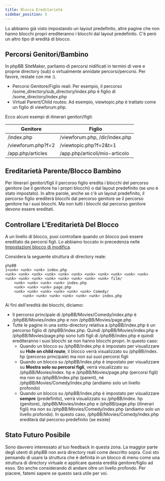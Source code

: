 ```yaml
---
title: Blocca Ereditarietà
sidebar_position: 5
---
```


Lo abbiamo già visto impostando un layout predefinito, altre pagine che non hanno blocchi propri erediteranno i blocchi dal layout predefinito. C'è però un altro tipo di eredità di blocco.

## Percorsi Genitori/Bambino
In phpBB SiteMaker, parliamo di percorsi nidificati in termini di vere e proprie directory (sub) o virtualmente annidate percorsi/percorsi. Per favore, restate con me :).
* Percorsi Genitore/Figlio reali: Per esempio, il percorso /some_directory/sub_directory/index.php è figlio di /some_directory/index.php
* Virtual Parent/Child routes: Ad esempio, viewtopic.php è trattato come un figlio di viewforum.php.

Ecco alcuni esempi di itinerari genitori/figli:

| Genitore           | Figlio                         |
| ------------------ | ------------------------------ |
| /index.php         | /viewforum.php, /dir/index.php |
| /viewforum.php?f=2 | /viewtopic.php?f=2&t=1         |
| /app.php/articles  | /app.php/articoli/mio-articolo |

## Ereditarietà Parente/Blocco Bambino
Per itinerari genitori/figli il percorso figlio eredita i blocchi del percorso genitore (se il genitore ha i propri blocchi) o dal layout predefinito (se uno è stato impostato). In altre parole, anche se c'è un layout predefinito, il percorso figlio erediterà blocchi dal percorso genitore se il percorso genitore ha i suoi blocchi. Ma non tutti i blocchi dal percorso genitore devono essere ereditati.

## Controllare L'Ereditarietà Del Blocco
A un livello di blocco, puoi controllare quando un blocco può essere ereditato da percorsi figli. Lo abbiamo toccato in precedenza nelle [Impostazioni blocco di modifica](/docs/user/blocks/managing-blocks#editing-block-settings).

Considera la seguente struttura di directory reale:
```text
phpBB
├<unk> <unk> <unk> index.php
<unk> <unk> <unk> <unk> <unk> <unk> <unk> <unk> <unk> <unk> <unk> <unk> <unk> <unk> <unk> <unk> <unk> <unk> <unk> film/
    <unk> <unk> <unk> <unk> index.php
    <unk> <unk> <unk> page.php
    <unk> <unk> <unk> <unk> <unk> <unk> Comedy/
        <unk> <unk> <unk> <unk> <unk> <unk> index.php
```

Ai fini dell'eredità dei blocchi, diciamo:
* Il percorso principale di /phpBB/Movies/Comedy/index.php è /phpBB/Movies/index.php e non /phpBB/Movies/page.php
* Tutte le pagine in una sotto-directory relativa a /phpBB/index.php è un percorso figlio di /phpBB/index.php. Quindi /phpBB/Movies/index.php e /phpBB/Movies/page.php sono tutti figli di /phpBB/index.php e quindi erediteranno i suoi blocchi se non hanno blocchi propri. In questo caso:
    * Quando un blocco su /phpBB/index.php è impostato per visualizzare su **Hide on child route**, il blocco verrà visualizzato su /phpBB/index. hp (percorso principale) ma non sui suoi percorsi figli
    * Quando un blocco su /phpBB/index.php è impostato per visualizzare su **Mostra solo su percorsi figli**, verrà visualizzato su /phpBB/Movies/index. hp e /phpBB/Movies/page.php (percorsi figli) ma non su /phpBB/index.php (parent), né /phpBB/Movies/Comedy/index.php (andiamo solo un livello profondo)
    * Quando un blocco su /phpBB/index.php è impostato per visualizzare **sempre** (predefinito), verrà visualizzato su /phpBB/index. hp (genitore), /phpBB/Movies/index.php e /phpBB/page.php (itinerari figli) ma non su /phpBB/Movies/Comedy/index.php (andiamo solo un livello profondo). In questo caso, /phpBB/Movies/Comedy/index.php erediterà dal percorso predefinito (se esiste)

## Stato Futuro Posibile
Sono davvero interessato al tuo feedback in questa zona. La maggior parte degli utenti di phpBB non avrà directory reali come descritto sopra. Così sto pensando di usare la struttura che è definita in un blocco di menu come una struttura di directory virtuale e applicare questa eredità genitore/figlio ad esso. Sto anche considerando di andare oltre un livello profondo. Per piacere, fatemi sapere se questo sarà utile per voi.